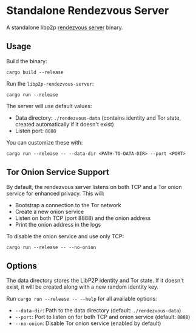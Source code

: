# Standalone Rendezvous Server

A standalone libp2p [rendezvous server](https://github.com/libp2p/specs/tree/master/rendezvous) binary.

## Usage

Build the binary:

```
cargo build --release
```

Run the `libp2p-rendezvous-server`:

```
cargo run --release
```

The server will use default values:

- Data directory: `./rendezvous-data` (contains identity and Tor state, created automatically if it doesn't exist)
- Listen port: `8888`

You can customize these with:

```
cargo run --release -- --data-dir <PATH-TO-DATA-DIR> --port <PORT>
```

## Tor Onion Service Support

By default, the rendezvous server listens on both TCP and a Tor onion service for enhanced privacy. This will:

- Bootstrap a connection to the Tor network
- Create a new onion service
- Listen on both TCP (port 8888) and the onion address
- Print the onion address in the logs

To disable the onion service and use only TCP:

```
cargo run --release -- --no-onion
```

## Options

The data directory stores the LibP2P identity and Tor state. If it doesn't exist, it will be created along with a new random identity key.

Run `cargo run --release -- --help` for all available options:

- `--data-dir`: Path to the data directory (default: `./rendezvous-data`)
- `--port`: Port to listen on for both TCP and onion service (default: `8888`)
- `--no-onion`: Disable Tor onion service (enabled by default)
